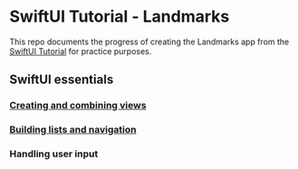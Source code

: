 # SwiftUI Tutorial - Landmarks

This repo documents the progress of creating the Landmarks app from the [SwiftUI Tutorial](https://developer.apple.com/tutorials/swiftui/creating-and-combining-views) for practice purposes.

## SwiftUI essentials


### [Creating and combining views](https://github.com/yaostyle/SwiftUI_Landmarks/)
### [Building lists and navigation](https://github.com/yaostyle/SwiftUI_Landmarks/tree/building_lists_and_navigation)
### Handling user input
